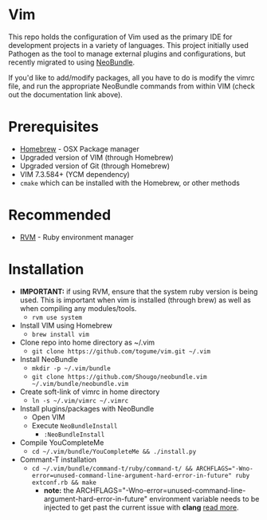 Vim
===

This repo holds the configuration of Vim used as the primary IDE for development projects in a variety of languages. This project initially used Pathogen as the tool to manage external plugins and configurations, but recently migrated to using [NeoBundle](https://github.com/Shougo/neobundle.vim).

If you'd like to add/modify packages, all you have to do is modify the vimrc file, and run the appropriate NeoBundle commands from within VIM (check out the documentation link above).

# Prerequisites
* [Homebrew](http://brew.sh/) - OSX Package manager
* Upgraded version of VIM (through Homebrew)
* Upgraded version of Git (through Homebrew)
* VIM 7.3.584+ (YCM dependency)
* `cmake` which can be installed with the Homebrew, or other methods

# Recommended
* [RVM](https://rvm.io/) - Ruby environment manager

# Installation
* __IMPORTANT:__ if using RVM, ensure that the system ruby version is being used. This is important when vim is installed (through brew) as well as when compiling any modules/tools.
	* `rvm use system`
* Install VIM using Homebrew
	* `brew install vim`
* Clone repo into home directory as ~/.vim
	* `git clone https://github.com/togume/vim.git ~/.vim`
* Install NeoBundle
	* `mkdir -p ~/.vim/bundle`
	* `git clone https://github.com/Shougo/neobundle.vim ~/.vim/bundle/neobundle.vim`
* Create soft-link of vimrc in home directory
	* `ln -s ~/.vim/vimrc ~/.vimrc`
* Install plugins/packages with NeoBundle
	* Open VIM
	* Execute `NeoBundleInstall`
		* `:NeoBundleInstall`
* Compile YouCompleteMe 
	* `cd ~/.vim/bundle/YouCompleteMe && ./install.py`
* Commant-T installation
	* `cd ~/.vim/bundle/command-t/ruby/command-t/ && ARCHFLAGS="-Wno-error=unused-command-line-argument-hard-error-in-future" ruby extconf.rb && make`
		* __note:__ the ARCHFLAGS="-Wno-error=unused-command-line-argument-hard-error-in-future" environment variable needs to be injected to get past the current issue with **clang** [read more](https://langui.sh/2014/03/10/wunused-command-line-argument-hard-error-in-future-is-a-harsh-mistress/).
